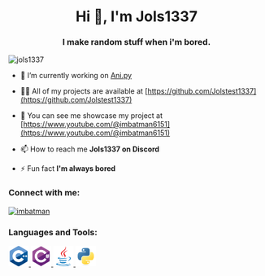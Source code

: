 <h1 align="center">Hi 👋, I'm Jols1337</h1>
<h3 align="center">I make random stuff when i'm bored.</h3>

<p align="left"> <img src="https://komarev.com/ghpvc/?username=jols1337&label=Profile%20views&color=0e75b6&style=flat" alt="jols1337" /> </p>

- 🔭 I’m currently working on [Ani.py](https://github.com/Jolstest1337/Ani.Py)

- 👨‍💻 All of my projects are available at [https://github.com/Jolstest1337](https://github.com/Jolstest1337)

- 🎥 You can see me showcase my project at [https://www.youtube.com/@imbatman6151](https://www.youtube.com/@imbatman6151)

- 📫 How to reach me **Jols1337 on Discord**

- ⚡ Fun fact **I'm always bored**

<h3 align="left">Connect with me:</h3>
<p align="left">
<a href="https://www.youtube.com/@imbatman6151" target="blank"><img align="center" src="https://raw.githubusercontent.com/rahuldkjain/github-profile-readme-generator/master/src/images/icons/Social/youtube.svg" alt="imbatman" height="30" width="40" /></a>
</p>

<h3 align="left">Languages and Tools:</h3>
<p align="left"> <a href="https://www.w3schools.com/cpp/" target="_blank" rel="noreferrer"> <img src="https://raw.githubusercontent.com/devicons/devicon/master/icons/cplusplus/cplusplus-original.svg" alt="cplusplus" width="40" height="40"/> </a> <a href="https://www.w3schools.com/cs/" target="_blank" rel="noreferrer"> <img src="https://raw.githubusercontent.com/devicons/devicon/master/icons/csharp/csharp-original.svg" alt="csharp" width="40" height="40"/> </a> <a href="https://www.java.com" target="_blank" rel="noreferrer"> <img src="https://raw.githubusercontent.com/devicons/devicon/master/icons/java/java-original.svg" alt="java" width="40" height="40"/> </a> <a href="https://www.python.org" target="_blank" rel="noreferrer"> <img src="https://raw.githubusercontent.com/devicons/devicon/master/icons/python/python-original.svg" alt="python" width="40" height="40"/> </a> </p>
